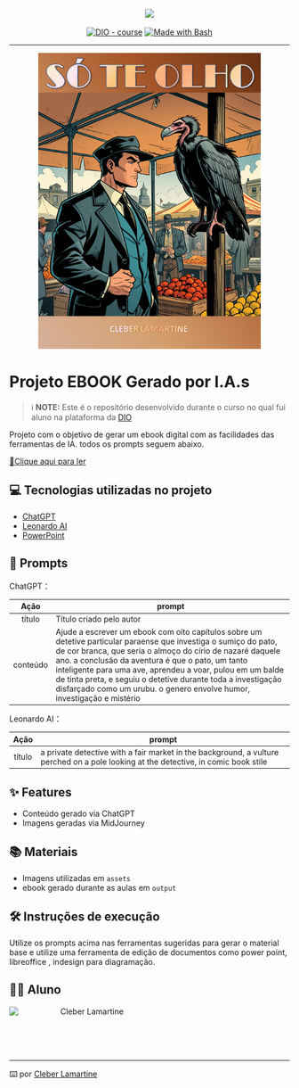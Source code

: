 <p align="center">
    <img width="100" src=".github/assets/banner.png">
</p>


<p align="center">
<a href="https://dio.me/"><img src="https://img.shields.io/badge/DIO-Course-28DA77?logo=youtube" alt="DIO - course"></a>
<a href="https://www.gnu.org/software/bash/" title="Go to Bash homepage"><img src="https://img.shields.io/badge/Prompt-Project-blue?logo=gnu-bash&amp;logoColor=white" alt="Made with Bash"></a></p>

-------


<p align="center">
<img 
    src="assets/capa so te olho.png"
    width="400"  
/>
</p>

# Projeto EBOOK Gerado por I.A.s


 > ℹ️ **NOTE:** Este é o repositório desenvolvido durante o curso no qual fui aluno na plataforma da [DIO](https://dio.me)

Projeto com o objetivo de gerar um ebook digital com as facilidades das ferramentas de IA. todos os prompts
seguem abaixo.

<a href="https://github.com/cleber-lamartine/prompts-recipe-to-create-a-ebook/blob/main/output/So%20te%20olho.pdf" title="View PDF now"> 📕Clique aqui para ler</a>

## 💻 Tecnologias utilizadas no projeto

- [ChatGPT](https://chat.openai.com/) 
- [Leonardo AI](https://app.leonardo.ai/)
- [PowerPoint](https://www.microsoft.com/en/microsoft-365/powerpoint)

## 🧠 Prompts


ChatGPT：

|   Ação   | prompt                                                                                                                                                                                                                                                                         |
| :------: | ------------------------------------------------------------------------------------------------------------------------------------------------------------------------------------------------------------------------------------------------------------------------------ |
|  título  | Título criado pelo autor    |                                                        |
| conteúdo | Ajude a escrever um ebook  com oito capítulos sobre um detetive particular paraense que investiga o sumiço do pato, de cor branca, que seria o almoço do círio de nazaré daquele ano. a conclusão da aventura é que o pato, um tanto inteligente para uma ave, aprendeu a voar, pulou em um balde de tinta preta, e seguiu o detetive durante toda a investigação disfarçado como um urubu. o genero envolve humor, investigação e mistério |


Leonardo AI：

|  Ação  | prompt                                                                                 |
| :----: | -------------------------------------------------------------------------------------- |
| título | a private detective with a fair market in the background, a vulture perched on a pole looking at the detective, in comic book stile |

## ✨ Features

- Conteúdo gerado via ChatGPT
- Imagens geradas via MidJourney

## 📚 Materiais

- Imagens utilizadas em `assets`
- ebook gerado durante as aulas em `output`

## 🛠️ Instruções de execução

Utilize os prompts acima nas ferramentas sugeridas para gerar o material base e utilize uma ferramenta de edição de documentos como power point, libreoffice , indesign para diagramação.

## 👨‍💻 Aluno

<p>
    <img 
      align=left 
      margin=10 
      width=80 
      src="https://avatars.githubusercontent.com/u/37452836?v=4"
    />
    <p>&nbsp&nbsp&nbspCleber Lamartine<br>
    &nbsp&nbsp&nbsp
</p>
<br/><br/>
<p>

---

⌨️ por [Cleber Lamartine](https://github.com/cleber-lamartine)
